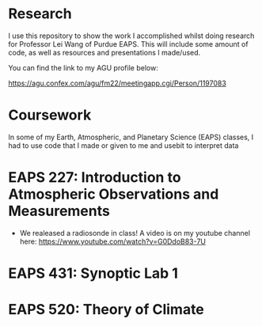 # Research
I use this repository to show the work I accomplished whilst doing research for Professor Lei Wang of Purdue EAPS. This will include some amount of code, as well as resources and presentations I made/used.

You can find the link to my AGU profile below:

https://agu.confex.com/agu/fm22/meetingapp.cgi/Person/1197083

# Coursework
In some of my Earth, Atmospheric, and Planetary Science (EAPS) classes, I had to use code that I made or given to me and usebit to interpret data

# EAPS 227: Introduction to Atmospheric Observations and Measurements
+ We realeased a radiosonde in class! A video is on my youtube channel here: https://www.youtube.com/watch?v=G0DdoB83-7U

# EAPS 431: Synoptic Lab 1

# EAPS 520: Theory of Climate
